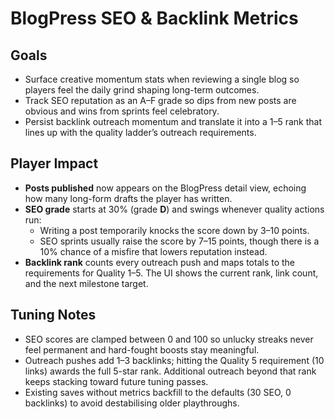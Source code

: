 # BlogPress SEO & Backlink Metrics

## Goals
- Surface creative momentum stats when reviewing a single blog so players feel the daily grind shaping long-term outcomes.
- Track SEO reputation as an A–F grade so dips from new posts are obvious and wins from sprints feel celebratory.
- Persist backlink outreach momentum and translate it into a 1–5 rank that lines up with the quality ladder’s outreach requirements.

## Player Impact
- **Posts published** now appears on the BlogPress detail view, echoing how many long-form drafts the player has written.
- **SEO grade** starts at 30% (grade **D**) and swings whenever quality actions run:
  - Writing a post temporarily knocks the score down by 3–10 points.
  - SEO sprints usually raise the score by 7–15 points, though there is a 10% chance of a misfire that lowers reputation instead.
- **Backlink rank** counts every outreach push and maps totals to the requirements for Quality 1–5. The UI shows the current rank, link count, and the next milestone target.

## Tuning Notes
- SEO scores are clamped between 0 and 100 so unlucky streaks never feel permanent and hard-fought boosts stay meaningful.
- Outreach pushes add 1–3 backlinks; hitting the Quality 5 requirement (10 links) awards the full 5-star rank. Additional outreach beyond that rank keeps stacking toward future tuning passes.
- Existing saves without metrics backfill to the defaults (30 SEO, 0 backlinks) to avoid destabilising older playthroughs.
